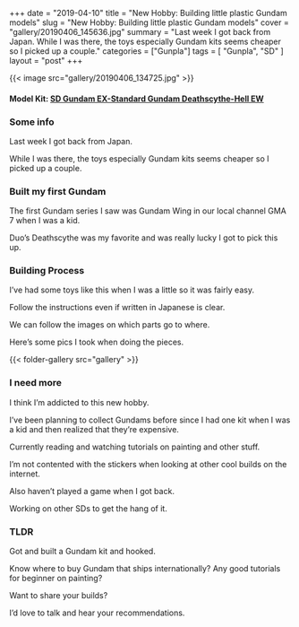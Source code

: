 +++
date = "2019-04-10"
title = "New Hobby: Building little plastic Gundam models"
slug = "New Hobby: Building little plastic Gundam models"
cover = "gallery/20190406_145636.jpg"
summary = "Last week I got back from Japan. While I was there, the toys especially Gundam kits seems cheaper so I picked up a couple."
categories = ["Gunpla"]
tags = [
  "Gunpla",
  "SD"
]
layout = "post"
+++

{{< image src="gallery/20190406_134725.jpg" >}}

#### Model Kit: [SD Gundam EX-Standard Gundam Deathscythe-Hell EW](#)

### Some info

Last week I got back from Japan.

While I was there, the toys especially Gundam kits seems cheaper so I picked up a couple.

### Built my first Gundam

The first Gundam series I saw was Gundam Wing in our local channel GMA 7 when I was a kid.

Duo’s Deathscythe was my favorite and was really lucky I got to pick this up.

### Building Process

I’ve had some toys like this when I was a little so it was fairly easy.

Follow the instructions even if written in Japanese is clear.

We can follow the images on which parts go to where.

Here’s some pics I took when doing the pieces.

{{< folder-gallery src="gallery" >}}

### I need more

I think I’m addicted to this new hobby.

I’ve been planning to collect Gundams before since I had one kit when I was a kid and then realized that they’re expensive.

Currently reading and watching tutorials on painting and other stuff.

I’m not contented with the stickers when looking at other cool builds on the internet.

Also haven’t played a game when I got back.

Working on other SDs to get the hang of it.

### TLDR

Got and built a Gundam kit and hooked.

Know where to buy Gundam that ships internationally? Any good tutorials for beginner on painting?

Want to share your builds?

I’d love to talk and hear your recommendations.
